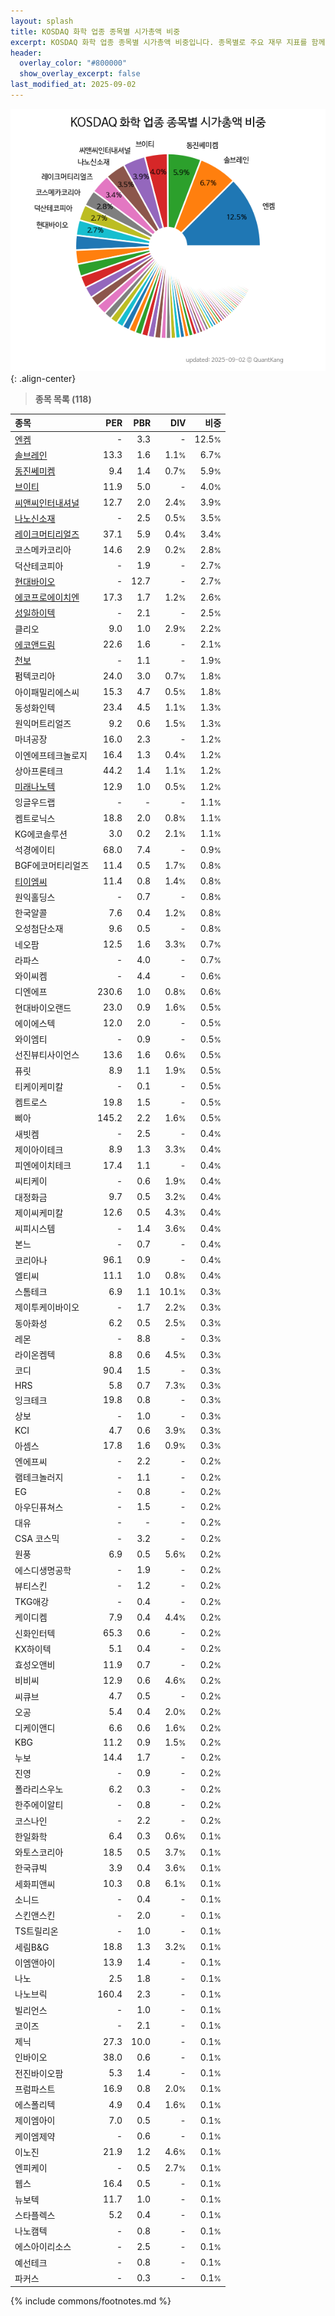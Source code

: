 ```yaml
---
layout: splash
title: KOSDAQ 화학 업종 종목별 시가총액 비중
excerpt: KOSDAQ 화학 업종 종목별 시가총액 비중입니다. 종목별로 주요 재무 지표를 함께 표시합니다.
header:
  overlay_color: "#800000"
  show_overlay_excerpt: false
last_modified_at: 2025-09-02
---
```



![KOSDAQ 화학 업종 종목별 시가총액 비중](/stats/sector/images/kosdaq_업종_화학_종목.png){: .align-center}


> **종목 목록 (118)**<a id="list"></a>

| **종목** | **PER** | **PBR** | **DIV** | **비중** |
| :------- | ------: | ------: | ------: | -------: |
| [엔켐](/348370/) | - | 3.3 | - | 12.5<small>%</small> |
| [솔브레인](/357780/) | 13.3 | 1.6 | 1.1<small>%</small> | 6.7<small>%</small> |
| [동진쎄미켐](/005290/) | 9.4 | 1.4 | 0.7<small>%</small> | 5.9<small>%</small> |
| [브이티](/018290/) | 11.9 | 5.0 | - | 4.0<small>%</small> |
| [씨앤씨인터내셔널](/352480/) | 12.7 | 2.0 | 2.4<small>%</small> | 3.9<small>%</small> |
| [나노신소재](/121600/) | - | 2.5 | 0.5<small>%</small> | 3.5<small>%</small> |
| [레이크머티리얼즈](/281740/) | 37.1 | 5.9 | 0.4<small>%</small> | 3.4<small>%</small> |
| 코스메카코리아 | 14.6 | 2.9 | 0.2<small>%</small> | 2.8<small>%</small> |
| 덕산테코피아 | - | 1.9 | - | 2.7<small>%</small> |
| [현대바이오](/048410/) | - | 12.7 | - | 2.7<small>%</small> |
| [에코프로에이치엔](/383310/) | 17.3 | 1.7 | 1.2<small>%</small> | 2.6<small>%</small> |
| [성일하이텍](/365340/) | - | 2.1 | - | 2.5<small>%</small> |
| 클리오 | 9.0 | 1.0 | 2.9<small>%</small> | 2.2<small>%</small> |
| [에코앤드림](/101360/) | 22.6 | 1.6 | - | 2.1<small>%</small> |
| [천보](/278280/) | - | 1.1 | - | 1.9<small>%</small> |
| 펌텍코리아 | 24.0 | 3.0 | 0.7<small>%</small> | 1.8<small>%</small> |
| 아이패밀리에스씨 | 15.3 | 4.7 | 0.5<small>%</small> | 1.8<small>%</small> |
| 동성화인텍 | 23.4 | 4.5 | 1.1<small>%</small> | 1.3<small>%</small> |
| 원익머트리얼즈 | 9.2 | 0.6 | 1.5<small>%</small> | 1.3<small>%</small> |
| 마녀공장 | 16.0 | 2.3 | - | 1.2<small>%</small> |
| 이엔에프테크놀로지 | 16.4 | 1.3 | 0.4<small>%</small> | 1.2<small>%</small> |
| 상아프론테크 | 44.2 | 1.4 | 1.1<small>%</small> | 1.2<small>%</small> |
| [미래나노텍](/095500/) | 12.9 | 1.0 | 0.5<small>%</small> | 1.2<small>%</small> |
| 잉글우드랩 | - | - | - | 1.1<small>%</small> |
| 켐트로닉스 | 18.8 | 2.0 | 0.8<small>%</small> | 1.1<small>%</small> |
| KG에코솔루션 | 3.0 | 0.2 | 2.1<small>%</small> | 1.1<small>%</small> |
| 석경에이티 | 68.0 | 7.4 | - | 0.9<small>%</small> |
| BGF에코머티리얼즈 | 11.4 | 0.5 | 1.7<small>%</small> | 0.8<small>%</small> |
| [티이엠씨](/425040/) | 11.4 | 0.8 | 1.4<small>%</small> | 0.8<small>%</small> |
| 원익홀딩스 | - | 0.7 | - | 0.8<small>%</small> |
| 한국알콜 | 7.6 | 0.4 | 1.2<small>%</small> | 0.8<small>%</small> |
| 오성첨단소재 | 9.6 | 0.5 | - | 0.8<small>%</small> |
| 네오팜 | 12.5 | 1.6 | 3.3<small>%</small> | 0.7<small>%</small> |
| 라파스 | - | 4.0 | - | 0.7<small>%</small> |
| 와이씨켐 | - | 4.4 | - | 0.6<small>%</small> |
| 디엔에프 | 230.6 | 1.0 | 0.8<small>%</small> | 0.6<small>%</small> |
| 현대바이오랜드 | 23.0 | 0.9 | 1.6<small>%</small> | 0.5<small>%</small> |
| 에이에스텍 | 12.0 | 2.0 | - | 0.5<small>%</small> |
| 와이엠티 | - | 0.9 | - | 0.5<small>%</small> |
| 선진뷰티사이언스 | 13.6 | 1.6 | 0.6<small>%</small> | 0.5<small>%</small> |
| 퓨릿 | 8.9 | 1.1 | 1.9<small>%</small> | 0.5<small>%</small> |
| 티케이케미칼 | - | 0.1 | - | 0.5<small>%</small> |
| 켐트로스 | 19.8 | 1.5 | - | 0.5<small>%</small> |
| 삐아 | 145.2 | 2.2 | 1.6<small>%</small> | 0.5<small>%</small> |
| 새빗켐 | - | 2.5 | - | 0.4<small>%</small> |
| 제이아이테크 | 8.9 | 1.3 | 3.3<small>%</small> | 0.4<small>%</small> |
| 피엔에이치테크 | 17.4 | 1.1 | - | 0.4<small>%</small> |
| 씨티케이 | - | 0.6 | 1.9<small>%</small> | 0.4<small>%</small> |
| 대정화금 | 9.7 | 0.5 | 3.2<small>%</small> | 0.4<small>%</small> |
| 제이씨케미칼 | 12.6 | 0.5 | 4.3<small>%</small> | 0.4<small>%</small> |
| 씨피시스템 | - | 1.4 | 3.6<small>%</small> | 0.4<small>%</small> |
| 본느 | - | 0.7 | - | 0.4<small>%</small> |
| 코리아나 | 96.1 | 0.9 | - | 0.4<small>%</small> |
| 엘티씨 | 11.1 | 1.0 | 0.8<small>%</small> | 0.4<small>%</small> |
| 스톰테크 | 6.9 | 1.1 | 10.1<small>%</small> | 0.3<small>%</small> |
| 제이투케이바이오 | - | 1.7 | 2.2<small>%</small> | 0.3<small>%</small> |
| 동아화성 | 6.2 | 0.5 | 2.5<small>%</small> | 0.3<small>%</small> |
| 레몬 | - | 8.8 | - | 0.3<small>%</small> |
| 라이온켐텍 | 8.8 | 0.6 | 4.5<small>%</small> | 0.3<small>%</small> |
| 코디 | 90.4 | 1.5 | - | 0.3<small>%</small> |
| HRS | 5.8 | 0.7 | 7.3<small>%</small> | 0.3<small>%</small> |
| 잉크테크 | 19.8 | 0.8 | - | 0.3<small>%</small> |
| 상보 | - | 1.0 | - | 0.3<small>%</small> |
| KCI | 4.7 | 0.6 | 3.9<small>%</small> | 0.3<small>%</small> |
| 아셈스 | 17.8 | 1.6 | 0.9<small>%</small> | 0.3<small>%</small> |
| 엔에프씨 | - | 2.2 | - | 0.2<small>%</small> |
| 램테크놀러지 | - | 1.1 | - | 0.2<small>%</small> |
| EG | - | 0.8 | - | 0.2<small>%</small> |
| 아우딘퓨쳐스 | - | 1.5 | - | 0.2<small>%</small> |
| 대유 | - | - | - | 0.2<small>%</small> |
| CSA 코스믹 | - | 3.2 | - | 0.2<small>%</small> |
| 원풍 | 6.9 | 0.5 | 5.6<small>%</small> | 0.2<small>%</small> |
| 에스디생명공학 | - | 1.9 | - | 0.2<small>%</small> |
| 뷰티스킨 | - | 1.2 | - | 0.2<small>%</small> |
| TKG애강 | - | 0.4 | - | 0.2<small>%</small> |
| 케이디켐 | 7.9 | 0.4 | 4.4<small>%</small> | 0.2<small>%</small> |
| 신화인터텍 | 65.3 | 0.6 | - | 0.2<small>%</small> |
| KX하이텍 | 5.1 | 0.4 | - | 0.2<small>%</small> |
| 효성오앤비 | 11.9 | 0.7 | - | 0.2<small>%</small> |
| 비비씨 | 12.9 | 0.6 | 4.6<small>%</small> | 0.2<small>%</small> |
| 씨큐브 | 4.7 | 0.5 | - | 0.2<small>%</small> |
| 오공 | 5.4 | 0.4 | 2.0<small>%</small> | 0.2<small>%</small> |
| 디케이앤디 | 6.6 | 0.6 | 1.6<small>%</small> | 0.2<small>%</small> |
| KBG | 11.2 | 0.9 | 1.5<small>%</small> | 0.2<small>%</small> |
| 누보 | 14.4 | 1.7 | - | 0.2<small>%</small> |
| 진영 | - | 0.9 | - | 0.2<small>%</small> |
| 폴라리스우노 | 6.2 | 0.3 | - | 0.2<small>%</small> |
| 한주에이알티 | - | 0.8 | - | 0.2<small>%</small> |
| 코스나인 | - | 2.2 | - | 0.2<small>%</small> |
| 한일화학 | 6.4 | 0.3 | 0.6<small>%</small> | 0.1<small>%</small> |
| 와토스코리아 | 18.5 | 0.5 | 3.7<small>%</small> | 0.1<small>%</small> |
| 한국큐빅 | 3.9 | 0.4 | 3.6<small>%</small> | 0.1<small>%</small> |
| 세화피앤씨 | 10.3 | 0.8 | 6.1<small>%</small> | 0.1<small>%</small> |
| 소니드 | - | 0.4 | - | 0.1<small>%</small> |
| 스킨앤스킨 | - | 2.0 | - | 0.1<small>%</small> |
| TS트릴리온 | - | 1.0 | - | 0.1<small>%</small> |
| 세림B&G | 18.8 | 1.3 | 3.2<small>%</small> | 0.1<small>%</small> |
| 이엠앤아이 | 13.9 | 1.4 | - | 0.1<small>%</small> |
| 나노 | 2.5 | 1.8 | - | 0.1<small>%</small> |
| 나노브릭 | 160.4 | 2.3 | - | 0.1<small>%</small> |
| 빌리언스 | - | 1.0 | - | 0.1<small>%</small> |
| 코이즈 | - | 2.1 | - | 0.1<small>%</small> |
| 제닉 | 27.3 | 10.0 | - | 0.1<small>%</small> |
| 인바이오 | 38.0 | 0.6 | - | 0.1<small>%</small> |
| 전진바이오팜 | 5.3 | 1.4 | - | 0.1<small>%</small> |
| 프럼파스트 | 16.9 | 0.8 | 2.0<small>%</small> | 0.1<small>%</small> |
| 에스폴리텍 | 4.9 | 0.4 | 1.6<small>%</small> | 0.1<small>%</small> |
| 제이엠아이 | 7.0 | 0.5 | - | 0.1<small>%</small> |
| 케이엠제약 | - | 0.6 | - | 0.1<small>%</small> |
| 이노진 | 21.9 | 1.2 | 4.6<small>%</small> | 0.1<small>%</small> |
| 엔피케이 | - | 0.5 | 2.7<small>%</small> | 0.1<small>%</small> |
| 웹스 | 16.4 | 0.5 | - | 0.1<small>%</small> |
| 뉴보텍 | 11.7 | 1.0 | - | 0.1<small>%</small> |
| 스타플렉스 | 5.2 | 0.4 | - | 0.1<small>%</small> |
| 나노캠텍 | - | 0.8 | - | 0.1<small>%</small> |
| 에스아이리소스 | - | 2.5 | - | 0.1<small>%</small> |
| 예선테크 | - | 0.8 | - | 0.1<small>%</small> |
| 파커스 | - | 0.3 | - | 0.1<small>%</small> |

{% include commons/footnotes.md %}